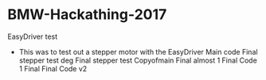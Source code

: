 # BMW-Hackathing-2017

EasyDriver test
- This was to test out a stepper motor with the EasyDriver
Main code
Final stepper test deg
Final stepper test
Copyofmain
Final almost 1
Final Code 1
Final
Final Code v2
